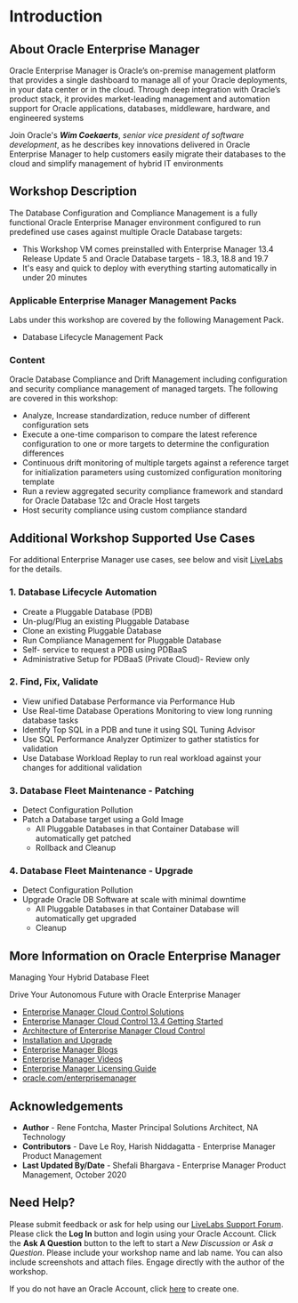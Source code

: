 # Introduction

## About Oracle Enterprise Manager
Oracle Enterprise Manager is Oracle’s on-premise management platform that provides a single dashboard to manage all of your Oracle deployments, in your data center or in the cloud. Through deep integration with Oracle’s product stack, it provides market-leading management and automation support for Oracle applications, databases, middleware, hardware, and engineered systems

Join Oracle's ***Wim Coekaerts***, *senior vice president of software development*, as he describes key innovations delivered in Oracle Enterprise Manager to help customers easily migrate their databases to the cloud and simplify management of hybrid IT environments

[](youtube:MZJQx6MuHA0)

## Workshop Description
The Database Configuration and Compliance Management is a fully functional Oracle Enterprise Manager environment configured to run predefined use cases against multiple Oracle Database targets:
- This Workshop VM comes preinstalled with Enterprise Manager 13.4 Release Update 5 and Oracle Database targets - 18.3, 18.8 and 19.7
- It's easy and quick to deploy with everything starting automatically in under 20 minutes

### Applicable Enterprise Manager Management Packs
Labs under this workshop are covered by the following Management Pack.
- Database Lifecycle Management Pack

### Content
Oracle Database Compliance and Drift Management including configuration and security compliance management of managed targets. The following are covered in this workshop:
- Analyze, Increase standardization, reduce number of different configuration sets
- Execute a one-time comparison to compare the latest reference configuration to one or more targets to determine the configuration differences
- Continuous drift monitoring of multiple targets against a reference target for initialization parameters using customized configuration monitoring template
- Run a review aggregated security compliance framework and standard for Oracle Database 12c and Oracle Host targets
- Host security compliance using custom compliance standard

## Additional Workshop Supported Use Cases

For additional Enterprise Manager use cases, see below and visit [LiveLabs](http://bit.ly/golivelabs) for the details.
### 1. Database Lifecycle Automation
-	Create a Pluggable Database (PDB)
-	Un-plug/Plug an existing Pluggable Database
-	Clone an existing Pluggable Database
-	Run Compliance Management for Pluggable Database
-	Self- service to request a PDB using PDBaaS
-	Administrative Setup for PDBaaS (Private Cloud)- Review only

### 2. Find, Fix, Validate
- View unified Database Performance via Performance Hub
- Use Real-time Database Operations Monitoring to view long running database tasks
- Identify Top SQL in a PDB and tune it using SQL Tuning Advisor
- Use SQL Performance Analyzer Optimizer to gather statistics for validation
- Use Database Workload Replay to run real workload against your changes for additional validation

### 3. Database Fleet Maintenance - Patching
* Detect Configuration Pollution
* Patch a Database target using a Gold Image
    - All Pluggable Databases in that Container Database will automatically get patched
    - Rollback and Cleanup

### 4. Database Fleet Maintenance - Upgrade
* Detect Configuration Pollution
* Upgrade Oracle DB Software at scale with minimal downtime
    - All Pluggable Databases in that Container Database will automatically get upgraded
    - Cleanup

## More Information on Oracle Enterprise Manager
Managing Your Hybrid Database Fleet
[](youtube:TUaAweMX3S4)

Drive Your Autonomous Future with Oracle Enterprise Manager
[](youtube:7khTglg0_3g)

- [Enterprise Manager Cloud Control Solutions](https://docs.oracle.com/en/enterprise-manager/cloud-control/enterprise-manager-cloud-control/13.4/emcon/enterprise-manager-management-focus-areas.html#GUID-7F3BF18C-97DF-44BC-8BB7-6A864AF1A150)
- [Enterprise Manager Cloud Control 13.4 Getting Started](https://docs.oracle.com/en/enterprise-manager/cloud-control/enterprise-manager-cloud-control/13.4/index.html)
- [Architecture of Enterprise Manager Cloud Control](https://docs.oracle.com/en/enterprise-manager/cloud-control/enterprise-manager-cloud-control/13.4/emcon/enterprise-manager-cloud-control-architecture.html#GUID-1A384373-7CD5-434D-9939-874E940CBF21)
- [Installation and Upgrade](https://docs.oracle.com/en/enterprise-manager/cloud-control/enterprise-manager-cloud-control/13.4/install.html)
- [Enterprise Manager Blogs](https://blogs.oracle.com/oem/)
- [Enterprise Manager Videos](https://docs.oracle.com/en/enterprise-manager/cloud-control/enterprise-manager-cloud-control/13.4/videos.html)
- [Enterprise Manager Licensing Guide](https://docs.oracle.com/cd/E63000_01/OEMLI/introduction.htm#OEMLI108)
- [oracle.com/enterprisemanager](https://www.oracle.com/enterprise-manager/)

## Acknowledgements
- **Author** - Rene Fontcha, Master Principal Solutions Architect, NA Technology
- **Contributors** - Dave Le Roy, Harish Niddagatta - Enterprise Manager Product Management
- **Last Updated By/Date** - Shefali Bhargava - Enterprise Manager Product Management, October 2020

## Need Help?
Please submit feedback or ask for help using our [LiveLabs Support Forum](https://community.oracle.com/tech/developers/categories/enterprise-manager). Please click the **Log In** button and login using your Oracle Account. Click the **Ask A Question** button to the left to start a *New Discussion* or *Ask a Question*.  Please include your workshop name and lab name.  You can also include screenshots and attach files.  Engage directly with the author of the workshop.

If you do not have an Oracle Account, click [here](https://profile.oracle.com/myprofile/account/create-account.jspx) to create one.
